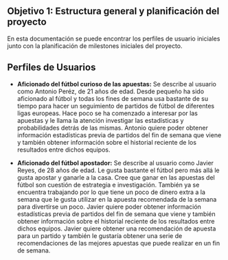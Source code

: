 ## Objetivo 1: Estructura general y planificación del proyecto
En esta documentación se puede encontrar los perfiles de usuario iniciales junto con la planificación de milestones iniciales del proyecto.


## Perfiles de Usuarios

 -  **Aficionado del fútbol curioso de las apuestas:** Se describe al usuario como Antonio Peréz, de 21 años de edad. Desde pequeño ha sido aficionado al fútbol y todas los fines de semana usa bastante de su tiempo para hacer un seguimiento de partidos de fútbol de diferentes ligas europeas. Hace poco se ha comenzado a interesar por las apuestas y le llama la atención investigar las estadísticas y probabilidades detrás de las mismas. Antonio quiere poder obtener información estadísticas previa de partidos del fin de semana que viene y también obtener información sobre el historial reciente de los resultados entre dichos equipos.
 
 -  **Aficionado del fútbol apostador:** Se describe al usuario como Javier Reyes, de 28 años de edad. Le gusta bastante el fútbol pero más allá le gusta apostar y ganarle a la casa. Cree que ganar en  las apuestas del fútbol son cuestión de estrategia e investigación. También ya se encuentra trabajando por lo que tiene un poco de dinero extra a la semana que le gusta utilizar en la apuesta recomendada de la semana para divertirse un poco. Javier quiere poder obtener información estadísticas previa de partidos del fin de semana que viene y también obtener información sobre el historial reciente de los resultados entre dichos equipos. Javier quiere obtener una recomendación de apuesta para un partido y también le gustaría obtener una serie de recomendaciones de las mejores apuestas que puede realizar en un fin de semana.
